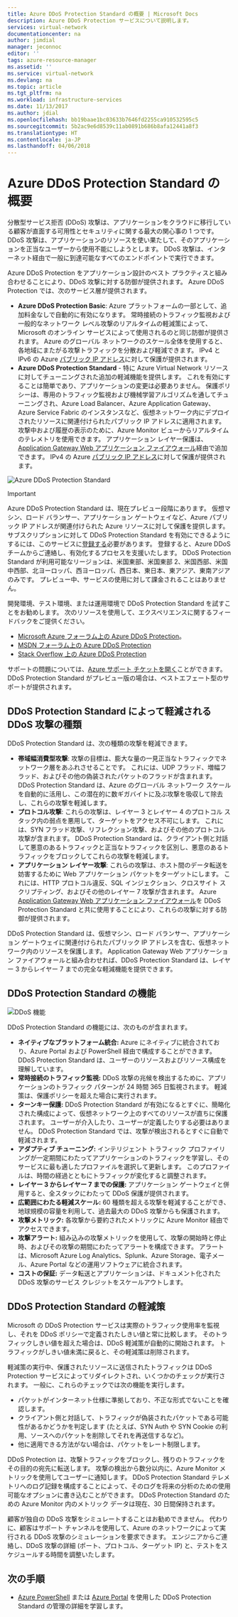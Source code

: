 ```yaml
---
title: Azure DDoS Protection Standard の概要 | Microsoft Docs
description: Azure DDoS Protection サービスについて説明します。
services: virtual-network
documentationcenter: na
author: jimdial
manager: jeconnoc
editor: ''
tags: azure-resource-manager
ms.assetid: ''
ms.service: virtual-network
ms.devlang: na
ms.topic: article
ms.tgt_pltfrm: na
ms.workload: infrastructure-services
ms.date: 11/13/2017
ms.author: jdial
ms.openlocfilehash: bb19baae1bc03633b7646fd2255ca910532595c5
ms.sourcegitcommit: 5b2ac9e6d8539c11ab0891b686b8afa12441a8f3
ms.translationtype: HT
ms.contentlocale: ja-JP
ms.lasthandoff: 04/06/2018
---
```

# <a name="azure-ddos-protection-standard-overview"></a>Azure DDoS Protection Standard の概要

分散型サービス拒否 (DDoS) 攻撃は、アプリケーションをクラウドに移行している顧客が直面する可用性とセキュリティに関する最大の関心事の 1 つです。 DDoS 攻撃は、アプリケーションのリソースを使い果たして、そのアプリケーションを正当なユーザーから使用不能にしようとします。 DDoS 攻撃は、インターネット経由で一般に到達可能なすべてのエンドポイントで実行できます。

Azure DDoS Protection をアプリケーション設計のベスト プラクティスと組み合わせることにより、DDoS 攻撃に対する防御が提供されます。 Azure DDoS Protection では、次のサービス層が提供されます。 

- **Azure DDoS Protection Basic**: Azure プラットフォームの一部として、追加料金なしで自動的に有効になります。 常時接続のトラフィック監視および一般的なネットワーク レベル攻撃のリアルタイムの軽減策によって、Microsoft のオンライン サービスによって使用されるのと同じ防御が提供されます。 Azure のグローバル ネットワークのスケール全体を使用すると、各地域にまたがる攻撃トラフィックを分散および軽減できます。 IPv4 と IPv6 の Azure [パブリック IP アドレス](virtual-network-public-ip-address.md)に対して保護が提供されます。
- **Azure DDoS Protection Standard** - 特に Azure Virtual Network リソースに対してチューニングされた追加の軽減機能を提供します。 これを有効にすることは簡単であり、アプリケーションの変更は必要ありません。 保護ポリシーは、専用のトラフィック監視および機械学習アルゴリズムを通してチューニングされ、Azure Load Balancer、Azure Application Gateway、Azure Service Fabric のインスタンスなど、仮想ネットワーク内にデプロイされたリソースに関連付けられたパブリック IP アドレスに適用されます。 攻撃中および履歴の表示のために、Azure Monitor ビューからリアルタイムのテレメトリを使用できます。 アプリケーション レイヤー保護は、[Application Gateway Web アプリケーション ファイアウォール](https://azure.microsoft.com/services/application-gateway)経由で追加できます。 IPv4 の Azure [パブリック IP アドレス](virtual-network-public-ip-address.md)に対して保護が提供されます。 

![Azure DDoS Protection Standard](./media/ddos-protection-overview/ddos-protection-overview-fig2.png)

> [!IMPORTANT]
> Azure DDoS Protection Standard は、現在プレビュー段階にあります。 仮想マシン、ロード バランサー、アプリケーション ゲートウェイなど、Azure パブリック IP アドレスが関連付けられた Azure リソースに対して保護を提供します。 サブスクリプションに対して DDoS Protection Standard を有効にできるようにするには、このサービスに[登録する](http://aka.ms/ddosprotection)必要があります。 登録すると、Azure DDoS チームからご連絡し、有効化するプロセスを支援いたします。 DDoS Protection Standard が利用可能なリージョンは、米国東部、米国東部 2、米国西部、米国中西部、北ヨーロッパ、西ヨーロッパ、西日本、東日本、東アジア、東南アジアのみです。 プレビュー中、サービスの使用に対して課金されることはありません。

開発環境、テスト環境、または運用環境で DDoS Protection Standard を試すことをお勧めします。 次のリソースを使用して、エクスペリエンスに関するフィードバックをご提供ください。
- [Microsoft Azure フォーラム上の Azure DDoS Protection](https://feedback.azure.com/forums/905032-azure-ddos-protection)。 
- [MSDN フォーラム上の Azure DDoS Protection](https://social.msdn.microsoft.com/forums/azure/en-US/home?forum=azureddosprotection)
- [Stack Overflow 上の Azure DDoS Protection](https://stackoverflow.com/tags/azure-ddos/info)

サポートの問題については、[Azure サポート チケットを開く](../azure-supportability/how-to-create-azure-support-request.md)ことができます。 DDoS Protection Standard がプレビュー版の場合は、ベストエフェート型のサポートが提供されます。

## <a name="types-of-ddos-attacks-that-ddos-protection-standard-mitigates"></a>DDoS Protection Standard によって軽減される DDoS 攻撃の種類

DDoS Protection Standard は、次の種類の攻撃を軽減できます。

- **帯域幅消費型攻撃**: 攻撃の目標は、膨大な量の一見正当なトラフィックでネットワーク層をあふれさせることです。 これには、UDP フラッド、増幅フラッド、およびその他の偽装されたパケットのフラッドが含まれます。 DDoS Protection Standard は、Azure のグローバル ネットワーク スケールを自動的に活用し、この潜在的に数ギガバイトに及ぶ攻撃を吸収して除去し、これらの攻撃を軽減します。 
- **プロトコル攻撃**: これらの攻撃は、レイヤー 3 とレイヤー 4 のプロトコル スタック内の弱点を悪用して、ターゲットをアクセス不可にします。 これには、SYN フラッド攻撃、リフレクション攻撃、およびその他のプロトコル攻撃が含まれます。 DDoS Protection Standard は、クライアント側と対話して悪意のあるトラフィックと正当なトラフィックを区別し、悪意のあるトラフィックをブロックしてこれらの攻撃を軽減します。 
- **アプリケーション レイヤー攻撃**: これらの攻撃は、ホスト間のデータ転送を妨害するために Web アプリケーション パケットをターゲットにします。 これには、HTTP プロトコル違反、SQL インジェクション、クロスサイト スクリプティング、およびその他のレイヤー 7 攻撃が含まれます。 Azure [Application Gateway Web アプリケーション ファイアウォール](../application-gateway/application-gateway-web-application-firewall-overview.md?toc=%2fazure%2fvirtual-network%2ftoc.json)を DDoS Protection Standard と共に使用することにより、これらの攻撃に対する防御が提供されます。 

DDoS Protection Standard は、仮想マシン、ロード バランサー、アプリケーション ゲートウェイに関連付けられたパブリック IP アドレスを含む、仮想ネットワーク内のリソースを保護します。 Application Gateway Web アプリケーション ファイアウォールと組み合わせれば、DDoS Protection Standard は、レイヤー 3 からレイヤー 7 までの完全な軽減機能を提供できます。

## <a name="ddos-protection-standard-features"></a>DDoS Protection Standard の機能

![DDoS 機能](./media/ddos-protection-overview/ddos-overview-fig1.png)

DDoS Protection Standard の機能には、次のものが含まれます。 

- **ネイティブなプラットフォーム統合:** Azure にネイティブに統合されており、Azure Portal および PowerShell 経由で構成することができます。 DDoS Protection Standard は、ユーザーのリソースおよびリソース構成を理解しています。
- **常時接続のトラフィック監視:** DDoS 攻撃の兆候を検出するために、アプリケーションのトラフィック パターンが 24 時間 365 日監視されます。 軽減策は、保護ポリシーを超えた場合に実行されます。
- **ターンキー保護:** DDoS Protection Standard が有効になるとすぐに、簡略化された構成によって、仮想ネットワーク上のすべてのリソースが直ちに保護されます。 ユーザーが介入したり、ユーザーが定義したりする必要はありません。 DDoS Protection Standard では、攻撃が検出されるとすぐに自動で軽減されます。
- **アダプティブ チューニング:** インテリジェント トラフィック プロファイリングが一定期間にわたってアプリケーションのトラフィックを学習し、そのサービスに最も適したプロファイルを選択して更新します。 このプロファイルは、時間の経過とともにトラフィックが変化すると調整されます。
- **レイヤー 3 からレイヤー 7 までの保護:** アプリケーション ゲートウェイと併用すると、全スタックにわたって DDoS 保護が提供されます。
- **広範囲にわたる軽減スケール:** 60 種類を超える攻撃を軽減することができ、地球規模の容量を利用して、過去最大の DDoS 攻撃からも保護されます。 
- **攻撃メトリック:** 各攻撃から要約されたメトリックに Azure Monitor 経由でアクセスできます。
- **攻撃アラート:** 組み込みの攻撃メトリックを使用して、攻撃の開始時と停止時、およびその攻撃の期間にわたってアラートを構成できます。 アラートは、Microsoft Azure Log Analytics、Splunk、Azure Storage、電子メール、Azure Portal などの運用ソフトウェアに統合されます。
- **コストの保証:** データ転送とアプリケーションは、ドキュメント化された DDoS 攻撃のサービス クレジットをスケールアウトします。

## <a name="ddos-protection-standard-mitigation"></a>DDoS Protection Standard の軽減策

Microsoft の DDoS Protection サービスは実際のトラフィック使用率を監視し、それを DDoS ポリシーで定義されたしきい値と常に比較します。 そのトラフィックしきい値を超えた場合は、DDoS 軽減策が自動的に開始されます。 トラフィックがしきい値未満に戻ると、その軽減策は削除されます。

軽減策の実行中、保護されたリソースに送信されたトラフィックは DDoS Protection サービスによってリダイレクトされ、いくつかのチェックが実行されます。 一般に、これらのチェックでは次の機能を実行します。

- パケットがインターネット仕様に準拠しており、不正な形式でないことを確認します。
- クライアント側と対話して、トラフィックが偽装されたパケットである可能性があるかどうかを判定します (たとえば、SYN Auth や SYN Cookie の利用、ソースへのパケットを削除してそれを再送信するなど)。
- 他に適用できる方法がない場合は、パケットをレート制限します。

DDoS Protection は、攻撃トラフィックをブロックし、残りのトラフィックをその目的の宛先に転送します。 攻撃の検出から数分以内に、Azure Monitor メトリックを使用してユーザーに通知します。 DDoS Protection Standard テレメトリへのログ記録を構成することによって、そのログを将来の分析のための使用可能なオプションに書き込むことができます。 DDoS Protection Standard のための Azure Monitor 内のメトリック データは現在、30 日間保持されます。

顧客が独自の DDoS 攻撃をシミュレートすることはお勧めできません。 代わりに、顧客はサポート チャンネルを使用して、Azure のネットワークによって実行される DDoS 攻撃のシミュレーションを要求できます。 エンジニアからご連絡し、DDoS 攻撃の詳細 (ポート、プロトコル、ターゲット IP) と、テストをスケジュールする時間を調整いたします。

## <a name="next-steps"></a>次の手順

- [Azure PowerShell](ddos-protection-manage-ps.md) または [Azure Portal](ddos-protection-manage-portal.md) を使用した DDoS Protection Standard の管理の詳細を学習します。
